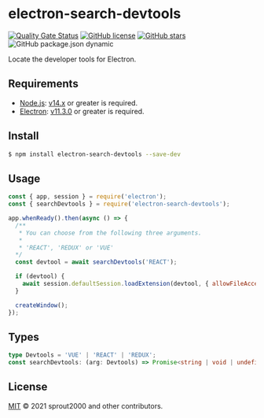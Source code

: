 # electron-search-devtools

[![Quality Gate Status](https://sonarcloud.io/api/project_badges/measure?project=sprout2000_electron-search-devtools&metric=alert_status)](https://sonarcloud.io/dashboard?id=sprout2000_electron-search-devtools)
[![GitHub license](https://img.shields.io/github/license/sprout2000/electron-search-devtools)](https://github.com/sprout2000/electron-search-devtools/blob/master/LICENSE.md)
[![GitHub stars](https://img.shields.io/github/stars/sprout2000/electron-search-devtools)](https://github.com/sprout2000/electron-search-devtools/stargazers)
![GitHub package.json dynamic](https://img.shields.io/github/package-json/keywords/sprout2000/electron-search-devtools)

Locate the developer tools for Electron.

## Requirements

- [Node.js](https://nodejs.org/): [v14.x](https://nodejs.org/dist/latest-v14.x/docs/api/) or greater is required.
- [Electron](https://www.electronjs.org/): [v11.3.0](https://www.electronjs.org/releases/stable?version=11&page=3#11.3.0) or greater is required.

## Install

```sh
$ npm install electron-search-devtools --save-dev
```

## Usage

```javascript
const { app, session } = require('electron');
const { searchDevtools } = require('electron-search-devtools');

app.whenReady().then(async () => {
  /**
   * You can choose from the following three arguments.
   *
   * 'REACT', 'REDUX' or 'VUE'
  */
  const devtool = await searchDevtools('REACT');

  if (devtool) {
    await session.defaultSession.loadExtension(devtool, { allowFileAccess: true });
  }

  createWindow();
});
```

## Types

```typescript
type Devtools = 'VUE' | 'REACT' | 'REDUX';
const searchDevtools: (arg: Devtools) => Promise<string | void | undefined>;
```

## License

[MIT](https://github.com/sprout2000/electron-search-devtools/blob/master/LICENSE.md) © 2021 sprout2000 and other contributors.
